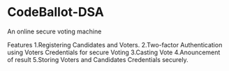 # CodeBallot-DSA
An online secure voting  machine

Features
1.Registering Candidates and Voters.
2.Two-factor Authentication using Voters Credentials for secure Voting
3.Casting Vote
4.Anouncement of result
5.Storing Voters and Candidates Credentials securely.

